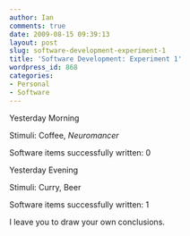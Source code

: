 ```yaml
---
author: Ian
comments: true
date: 2009-08-15 09:39:13
layout: post
slug: software-development-experiment-1
title: 'Software Development: Experiment 1'
wordpress_id: 868
categories:
- Personal
- Software
---
```


Yesterday Morning  

Stimuli: Coffee, _Neuromancer_  

Software items successfully written: 0

Yesterday Evening  

Stimuli: Curry, Beer  

Software items successfully written: 1

I leave you to draw your own conclusions.
